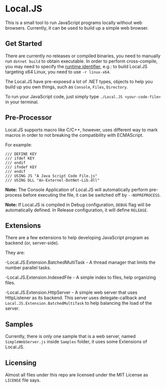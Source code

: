 # Local.JS

This is a small tool to run JavaScript programs locally without web browsers. Currently, it can be used to build up a simple web browser.

## Get Started

There are currently no releases or compiled binaries, you need to manually run `dotnet build` to obtain executable. In order to perform cross-compile, you may need to specify the [runtime identifier](https://docs.microsoft.com/en-us/dotnet/core/rid-catalog), e.g.: to build Local.JS targeting x64 Linux, you need to use `-r linux-x64`.

The Local.JS have pre-expoesd a lot of .NET types, objects to help you build up you own things, such as `Console`, `Files`, `Directory`.

To run your JavaScript code, just simply type `./Local.JS <your-code-file>` in your terminal.

## Pre-Processor

Local.JS supports macro like C/C++, however, uses different way to mark macros in order to not breaking the compatibility with ECMAScript.

For example:
```
/// DEFINE KEY
/// ifdef KEY
/// endif
/// ifndef KEY
/// endif
/// USING JS "A Java Script Code File.js"
/// USING DLL "An-Externel-DotNet-Lib.dll"
```

**Note:** The Console Application of Local.JS will automatically perform pre-process before executing the file, it can be switched off by `--NOPREPROCESS`.

**Note:** If Local.JS is compiled in Debug configuration, `DEBUG` flag will be automatically defined. In Release configuration, it will define `RELEASE`.

## Extensions

There are a few extensions to help developing JavaScript program as backend (or, server-side).

They are:

-Local.JS.Extension.BatchedMultiTask - A thread manager that limits the number parallel tasks.

-Local.JS.Extension.IndexedFile - A simple index to files, help organizing files.

-Local.JS.Extension.HttpServer - A simple web server that uses HttpListener as its backend. This server uses delegate-callback and `Local.JS.Extension.BatchedMultiTask` to help balancing the load of the server.

## Samples

Currently, there is only one sample that is a web server, named `SimpleWebServer.js` inside `Samples` folder, it uses some Extensions of Local.JS.

## Licensing

Almost all files under this repo are licensed under the MIT License as `LICENSE` file says.